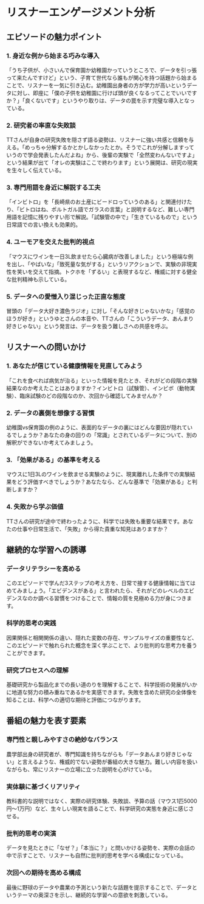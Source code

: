 # リスナーエンゲージメント分析

## エピソードの魅力ポイント

### 1. 身近な例から始まる巧みな導入

「うち子供が、小さいんで保育園か幼稚園かっていうところで、データを引っ張って来たんですけど」という、子育て世代なら誰もが関心を持つ話題から始まることで、リスナーを一気に引き込む。幼稚園出身者の方が学力が高いというデータに対し、即座に「僕の子供を幼稚園に行けば頭が良くなるってことでいいですか？」「良くないです」というやり取りは、データの罠を示す完璧な導入となっている。

### 2. 研究者の率直な失敗談

TTさんが自身の研究失敗を隠さず語る姿勢は、リスナーに強い共感と信頼を与える。「めっちゃ分解するかとかしなかったとか。そうでこれが分解しますっていうので学会発表したんだよね」から、後輩の実験で「全然変わんないですよ」という結果が出て「オレの実験はここで終わります」という展開は、研究の現実を生々しく伝えている。

### 3. 専門用語を身近に解説する工夫

「インビトロ」を「長崎県のお土産にビードロっていうのある」と関連付けたり、「ビトロはね、ポルトガル語でガラスの言葉」と説明するなど、難しい専門用語を記憶に残りやすい形で解説。「試験管の中で」「生きているもので」という日常語での言い換えも効果的。

### 4. ユーモアを交えた批判的視点

「マウスにワインを一日3L飲ませたら心臓病が改善しました」という極端な例を出し、「やばいな」「致死量な気がする」というリアクションで、実験の非現実性を笑いを交えて指摘。トクホを「ずるい」と表現するなど、権威に対する健全な批判精神も示している。

### 5. データへの愛憎入り混じった正直な態度

冒頭の「データ大好き濃色ラジオ」に対し「そんな好きじゃないかな」「感覚のほうが好き」というゆとさんの本音や、TTさんの「こういうデータ、あんまり好きじゃない」という発言は、データを扱う難しさへの共感を呼ぶ。

## リスナーへの問いかけ

### 1. あなたが信じている健康情報を見直してみよう

「これを食べれば病気が治る」といった情報を見たとき、それがどの段階の実験結果なのか考えたことはありますか？インビトロ（試験管）、インビボ（動物実験）、臨床試験のどの段階なのか、次回から確認してみませんか？

### 2. データの裏側を想像する習慣

幼稚園vs保育園の例のように、表面的なデータの裏にはどんな要因が隠れているでしょうか？あなたの身の回りの「常識」とされているデータについて、別の解釈ができないか考えてみましょう。

### 3. 「効果がある」の基準を考える

マウスに1日3Lのワインを飲ませる実験のように、現実離れした条件での実験結果をどう評価すべきでしょうか？あなたなら、どんな基準で「効果がある」と判断しますか？

### 4. 失敗から学ぶ価値

TTさんの研究が途中で終わったように、科学では失敗も重要な結果です。あなたの仕事や日常生活で、「失敗」から得た貴重な知見はありますか？

## 継続的な学習への誘導

### データリテラシーを高める

このエピソードで学んだ3ステップの考え方を、日常で接する健康情報に当てはめてみましょう。「エビデンスがある」と言われたら、それがどのレベルのエビデンスなのか調べる習慣をつけることで、情報の質を見極める力が身につきます。

### 科学的思考の実践

因果関係と相関関係の違い、隠れた変数の存在、サンプルサイズの重要性など、このエピソードで触れられた概念を深く学ぶことで、より批判的な思考力を養うことができます。

### 研究プロセスへの理解

基礎研究から製品化までの長い道のりを理解することで、科学技術の発展がいかに地道な努力の積み重ねであるかを実感できます。失敗を含めた研究の全体像を知ることは、科学への適切な期待と評価につながります。

## 番組の魅力を表す要素

### 専門性と親しみやすさの絶妙なバランス

農学部出身の研究者が、専門知識を持ちながらも「データあんまり好きじゃない」と言えるような、権威的でない姿勢が番組の大きな魅力。難しい内容を扱いながらも、常にリスナーの立場に立った説明を心がけている。

### 実体験に基づくリアリティ

教科書的な説明ではなく、実際の研究体験、失敗談、予算の話（マウス1匹5000円〜1万円）など、生々しい現実を語ることで、科学研究の実態を身近に感じさせる。

### 批判的思考の実演

データを見たときに「なぜ？」「本当に？」と問いかける姿勢を、実際の会話の中で示すことで、リスナーも自然に批判的思考を学べる構成になっている。

### 次回への期待を高める構成

最後に野球のデータや農業の予測という新たな話題を提示することで、データというテーマの奥深さを示し、継続的な学習への意欲を刺激している。